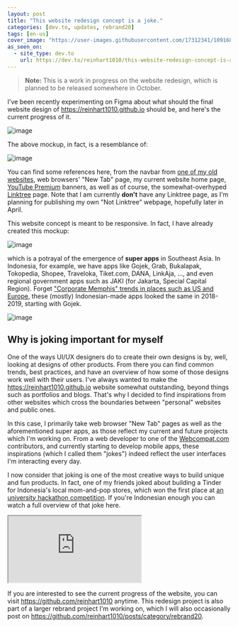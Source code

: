 ```yaml
---
layout: post
title: "This website redesign concept is a joke."
categories: [dev.to, updates, rebrand20]
tags: [en-us]
cover_image: "https://user-images.githubusercontent.com/17312341/109168139-19298400-77b1-11eb-9fa6-fb0b749f6d03.png"
as_seen_on:
  - site_type: dev.to
    url: https://dev.to/reinhart1010/this-website-redesign-concept-is-a-joke-2o9h
---
```

> **Note:** This is a work in progress on the website redesign, which is planned to be released somewhere in October.

I've been recently experimenting on Figma about what should the final website design of <https://reinhart1010.github.io> should be, and here's the current progress of it.

![image](https://user-images.githubusercontent.com/17312341/109168139-19298400-77b1-11eb-9fa6-fb0b749f6d03.png)

The above mockup, in fact, is a resemblance of:

![image](https://user-images.githubusercontent.com/17312341/109166780-a5d34280-77af-11eb-8192-db15ce75f40e.png)

You can find some references here, from the navbar from [one of my old websites](https://reinhart1010.github.io/posts/2021/01/25/say-hello-to-blog-posts-on-reinhart1010.github.io.html), web browsers' "New Tab" page, my current website home page, [YouTube Premium](https://youtube.com/premium) banners, as well as of course, the somewhat-overhyped [Linktree](https://linktr.ee) page. Note that I am currently **don't** have any Linktree page, as I'm planning for publishing my own "Not Linktree" webpage, hopefully later in April.

This website concept is meant to be responsive. In fact, I have already created this mockup:

![image](https://user-images.githubusercontent.com/17312341/109169352-4aef1a80-77b2-11eb-9a23-099fa85c75c4.png)

which is a potrayal of the emergence of **super apps** in Southeast Asia. In Indonesia, for example, we have apps like Gojek, Grab, Bukalapak, Tokopedia, Shopee, Traveloka, Tiket.com, DANA, LinkAja, ..., and even regional government apps such as JAKI (for Jakarta, Special Capital Region). Forget ["Corporate Memphis" trends in places such as US and Europe](https://eyeondesign.aiga.org/dont-worry-these-gangley-armed-cartoons-are-here-to-protect-you-from-big-tech/), these (mostly) Indonesian-made apps looked the same in 2018-2019, starting with Gojek.

![image](https://user-images.githubusercontent.com/17312341/109171387-517e9180-77b4-11eb-8fc1-bb816f8d118a.png)

## Why is joking important for myself
One of the ways UI/UX designers do to create their own designs is by, well, looking at designs of other products. From there you can find common trends, best practices, and have an overview of how some of those designs work well with their users. I've always wanted to make the <https://reinhart1010.github.io> website somewhat outstanding, beyond things such as portfolios and blogs. That's why I decided to find inspirations from other websites which cross the boundaries between "personal" websites and public ones.

In this case, I primarily take web browser "New Tab" pages as well as the aforementioned super apps, as those reflect my current and future projects which I'm working on. From a web developer to one of the [Webcompat.com](https://webcompat.com) contributors, and currently starting to develop mobile apps, these inspirations (which I called them "jokes") indeed reflect the user interfaces I'm interacting every day.

I now consider that joking is one of the most creative ways to build unique and fun products. In fact, one of my friends joked about building a Tinder for Indonesia's local mom-and-pop stores, which won the first place at [an university hackathon competition](https://socs.binus.ac.id/2020/12/18/grand-final-dan-juara-socs-hackathon-2020/). If you're Indonesian enough you can watch a full overview of that joke here.

<iframe class="w-full h-300" src="https://www.youtube.com/embed/qXvih-D7XDo" allow="accelerometer; autoplay; clipboard-write; encrypted-media; gyroscope; picture-in-picture"></iframe>

If you are interested to see the current progress of the website, you can visit <https://github.com/reinhart1010> anytime. This redesign project is also part of a larger rebrand project I'm working on, which I will also occasionally post on <https://github.com/reinhart1010/posts/category/rebrand20>.